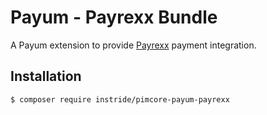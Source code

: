 # Payum - Payrexx Bundle
A Payum extension to provide [Payrexx](https://www.payrexx.com) payment integration.

## Installation

```bash
$ composer require instride/pimcore-payum-payrexx
```
